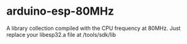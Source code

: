 # arduino-esp-80MHz

A library collection compiled with the CPU frequency at 80MHz.  Just replace your libesp32.a file at <esp32>/tools/sdk/lib

